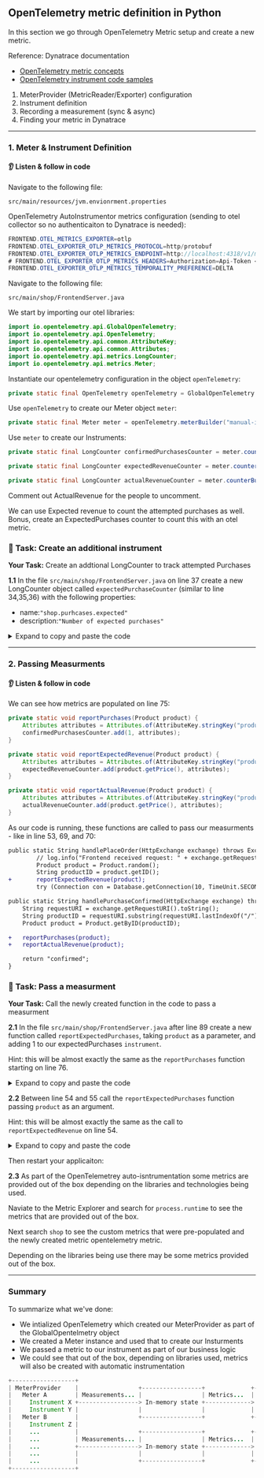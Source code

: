 ## OpenTelemetry metric definition in Python

In this section we go through OpenTelemetry Metric setup and create a new metric. 

Reference: Dynatrace documentation
- [OpenTelemetry metric concepts](https://www.dynatrace.com/support/help/shortlink/opentelemetry-metric-concepts)
- [OpenTelemetry instrument code samples](https://www.dynatrace.com/support/help/shortlink/opentelemetry-instrument-examples)

1. MeterProvider (MetricReader/Exporter) configuration
1. Instrument definition
1. Recording a measurement (sync & async)
1. Finding your metric in Dynatrace

---

### 1. Meter & Instrument Definition
#### 👂 Listen & follow in code

Navigate to the following file:

```
src/main/resources/jvm.envionrment.properties
```

OpenTelemetry AutoInstrumentor metrics configuration (sending to otel collector so no authenticaiton to Dynatrace is needed):

```java
FRONTEND.OTEL_METRICS_EXPORTER=otlp
FRONTEND.OTEL_EXPORTER_OTLP_METRICS_PROTOCOL=http/protobuf
FRONTEND.OTEL_EXPORTER_OTLP_METRICS_ENDPOINT=http://localhost:4318/v1/metrics
# FRONTEND.OTEL_EXPORTER_OTLP_METRICS_HEADERS=Authorization=Api-Token <token>
FRONTEND.OTEL_EXPORTER_OTLP_METRICS_TEMPORALITY_PREFERENCE=DELTA
```

Navigate to the following file:

```
src/main/shop/FrontendServer.java
```

We start by importing our otel libraries:

```java
import io.opentelemetry.api.GlobalOpenTelemetry;
import io.opentelemetry.api.OpenTelemetry;
import io.opentelemetry.api.common.AttributeKey;
import io.opentelemetry.api.common.Attributes;
import io.opentelemetry.api.metrics.LongCounter;
import io.opentelemetry.api.metrics.Meter;
```

Instantiate our opentelemetry configuration in the object `openTelemetry`:

```java
private static final OpenTelemetry openTelemetry = GlobalOpenTelemetry.get();
```

Use `openTelemetry` to create our Meter object `meter`:

```java
private static final Meter meter = openTelemetry.meterBuilder("manual-instrumentation").setInstrumentationVersion("1.0.0").build();
```

Use `meter` to create our Instruments:

```java
private static final LongCounter confirmedPurchasesCounter = meter.counterBuilder("shop.purchases.confirmed").setDescription("Number of confirmed purchases").build();
```
```java
private static final LongCounter expectedRevenueCounter = meter.counterBuilder("shop.revenue.expected").setDescription("Expected revenue in dollar").build();
```
```java
private static final LongCounter actualRevenueCounter = meter.counterBuilder("shop.revenue.actual").setDescription("Actual revenue in dollar").build();
```

Comment out ActualRevenue for the people to uncomment.

We can use Expected revenue to count the attempted purchases as well. Bonus, create an ExpectedPurchases counter to count this with an otel metric. 

### 📌 Task: Create an additional instrument

**Your Task:** Create an addtional LongCounter to track attempted Purchases

**1.1** In the file `src/main/shop/FrontendServer.java` on line 37 create a new LongCounter object called `expectedPurchaseCounter` (similar to line 34,35,36) with the following properties:
- name:`"shop.purhcases.expected"`
- description:`"Number of expected purchases"`

<details>
  <summary>Expand to copy and paste the code</summary>

  ```java
private static final LongCounter attemptedPurchases = meter.counterBuilder("shop.purhcases.attempted").setDescription("Number of attempted purchases").build();
  ```
</details>

---

### 2. Passing Measurments 
#### 👂 Listen & follow in code

We can see how metrics are populated on line 75:

```java
private static void reportPurchases(Product product) {
    Attributes attributes = Attributes.of(AttributeKey.stringKey("product"), product.getName());
    confirmedPurchasesCounter.add(1, attributes);
}
```
```java
private static void reportExpectedRevenue(Product product) {
    Attributes attributes = Attributes.of(AttributeKey.stringKey("product"), product.getName());
    expectedRevenueCounter.add(product.getPrice(), attributes);
}	
```
```java
private static void reportActualRevenue(Product product) {
    Attributes attributes = Attributes.of(AttributeKey.stringKey("product"), product.getName());
    actualRevenueCounter.add(product.getPrice(), attributes);
}
```

As our code is running, these functions are called to pass our measurments - like in line 53, 69, and 70:

```diff
public static String handlePlaceOrder(HttpExchange exchange) throws Exception {
		// log.info("Frontend received request: " + exchange.getRequestURI().toString());
		Product product = Product.random();
		String productID = product.getID();
+		reportExpectedRevenue(product);
		try (Connection con = Database.getConnection(10, TimeUnit.SECONDS)) {...
```
```diff
public static String handlePurchaseConfirmed(HttpExchange exchange) throws Exception {
	String requestURI = exchange.getRequestURI().toString();
	String productID = requestURI.substring(requestURI.lastIndexOf("/") + 1);
	Product product = Product.getByID(productID);

+	reportPurchases(product);
+	reportActualRevenue(product);

	return "confirmed";
}
```
### 📌 Task: Pass a measurment 

**Your Task:** Call the newly created function in the code to pass a measurment

**2.1** In the file `src/main/shop/FrontendServer.java` after line 89 create a new function called `reportExpectedPurchases`, taking `product` as a parameter, and adding 1 to our expectedPurchases `instrument`.

Hint: this will be almost exactly the same as the `reportPurchases` function starting on line 76. 

<details>
  <summary>Expand to copy and paste the code</summary>

  ```java
	private static void reportExpectedPurchases(Product product) {
        Attributes attributes = Attributes.of(AttributeKey.stringKey("product"), product.getName());
        expectedPurchasesCounter.add(1, attributes);
	}
  ```
</details>

**2.2** Between line 54 and 55 call the `reportExpectedPurchases` function passing `product` as an argument. 

Hint: this will be almost exactly the same as the call to `reportExpectedRevenue` on line 54. 

<details>
  <summary>Expand to copy and paste the code</summary>

  ```java
		reportExpectedPurchases(product);
  ```
</details>

Then restart your applicaiton:

<gif of restarting application >

**2.3** As part of the OpenTelemetrey auto-isntrumentation some metrics are provided out of the box depending on the libraries and technologies being used.

Naviate to the Metric Explorer and search for `process.runtime` to see the metrics that are provided out of the box. 

Next search `shop` to see the custom metrics that were pre-populated and the newly created metric opentelemetry metric.

Depending on the libraries being use there may be some metrics provided out of the box. 

---

### Summary

To summarize what we've done:
- We intialized OpenTelemetry which created our MeterProvider as part of the GlobalOpentelmetry object
- We created a Meter instance and used that to create our Insturments
- We passed a metric to our instrument as part of our business logic
- We could see that out of the box, depending on libraries used, metrics will also be created with automatic instrumentation 

```java
+------------------+
| MeterProvider    |                 +-----------------+             +--------------+
|   Meter A        | Measurements... |                 | Metrics...  |              |
|     Instrument X +-----------------> In-memory state +-------------> MetricReader |
|     Instrument Y |                 |                 |             |              |
|   Meter B        |                 +-----------------+             +--------------+
|     Instrument Z |
|     ...          |                 +-----------------+             +--------------+
|     ...          | Measurements... |                 | Metrics...  |              |
|     ...          +-----------------> In-memory state +-------------> MetricReader |
|     ...          |                 |                 |             |              |
|     ...          |                 +-----------------+             +--------------+
+------------------+
```


